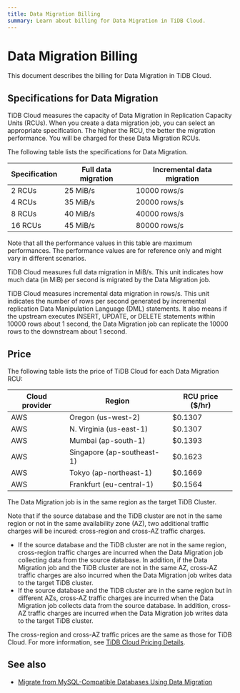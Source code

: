```yaml
---
title: Data Migration Billing
summary: Learn about billing for Data Migration in TiDB Cloud.
---
```


# Data Migration Billing

This document describes the billing for Data Migration in TiDB Cloud.

## Specifications for Data Migration

TiDB Cloud measures the capacity of Data Migration in Replication Capacity Units (RCUs). When you create a data migration job, you can select an appropriate specification. The higher the RCU, the better the migration performance. You will be charged for these Data Migration RCUs.

The following table lists the specifications for Data Migration.

| Specification | Full data migration | Incremental data migration |
|---------------|---------------------|----------------------------|
| 2 RCUs  | 25 MiB/s | 10000 rows/s|
| 4 RCUs  | 35 MiB/s | 20000 rows/s|
| 8 RCUs  | 40 MiB/s | 40000 rows/s|
| 16 RCUs | 45 MiB/s | 80000 rows/s|

Note that all the performance values in this table are maximum performances. The performance values are for reference only and might vary in different scenarios.

TiDB Cloud measures full data migration in MiB/s. This unit indicates how much data (in MiB) per second is migrated by the Data Migration job.

TiDB Cloud measures incremental data migration in rows/s. This unit indicates the number of rows per second generated by incremental replication Data Manipulation Language (DML) statements. It also means if the upstream executes INSERT, UPDATE, or DELETE statements within 10000 rows about 1 second, the Data Migration job can replicate the 10000 rows to the downstream about 1 second.

## Price

The following table lists the price of TiDB Cloud for each Data Migration RCU:

| Cloud provider | Region                      | RCU price ($/hr) |
|----------------|-----------------------------|------------------|
| AWS            | Oregon (us-west-2)          |          $0.1307 |
| AWS            | N. Virginia (us-east-1)     |          $0.1307 |
| AWS            | Mumbai (ap-south-1)         |          $0.1393 |
| AWS            | Singapore (ap-southeast-1)  |          $0.1623 |
| AWS            | Tokyo (ap-northeast-1)      |          $0.1669 |
| AWS            | Frankfurt (eu-central-1)    |          $0.1564 |

The Data Migration job is in the same region as the target TiDB Cluster.

Note that if the source database and the TiDB cluster are not in the same region or not in the same availability zone (AZ), two additional traffic charges will be incured: cross-region and cross-AZ traffic charges.

- If the source database and the TiDB cluster are not in the same region, cross-region traffic charges are incurred when the Data Migration job collecting data from the source database. In addition, if the Data Migration job and the TiDB cluster are not in the same AZ, cross-AZ traffic charges are also incurred when the Data Migration job writes data to the target TiDB cluster.
- If the source database and the TiDB cluster are in the same region but in different AZs, cross-AZ traffic charges are incurred when the Data Migration job collects data from the source database. In addition, cross-AZ traffic charges are incurred when the Data Migration job writes data to the target TiDB cluster.

The cross-region and cross-AZ traffic prices are the same as those for TiDB Cloud. For more information, see [TiDB Cloud Pricing Details](https://en.pingcap.com/tidb-cloud-pricing-details/).

## See also

- [Migrate from MySQL-Compatible Databases Using Data Migration](/tidb-cloud/migrate-from-mysql-using-data-migration.md)